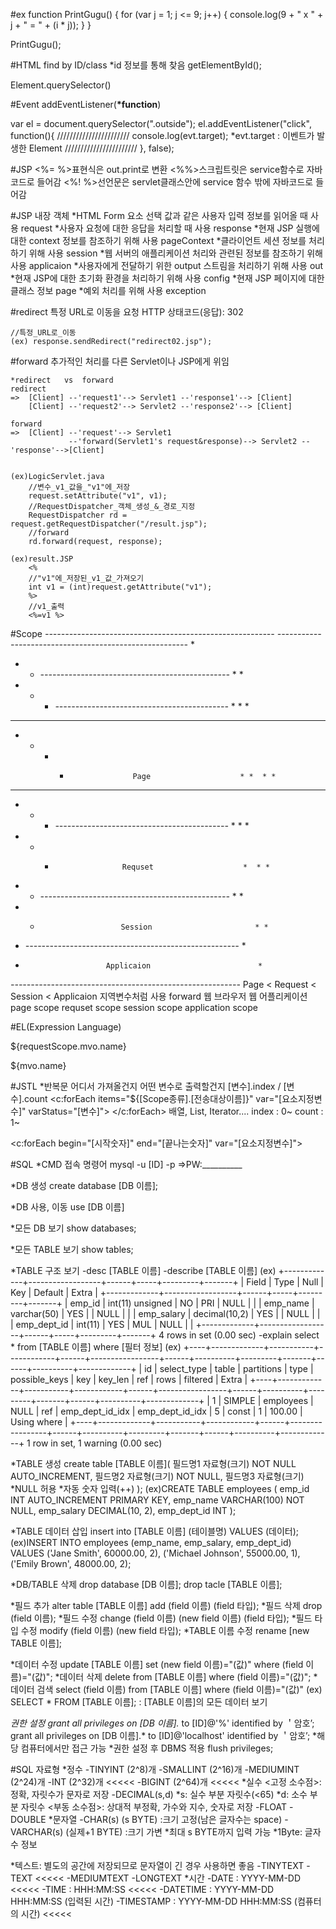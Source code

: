 #ex
function PrintGugu() {
    for (var j = 1; j <= 9; j++) {
        console.log(9 + " x " + j + " = " + (i * j));
    }
}

PrintGugu();



#HTML find by ID/class
*id 정보를 통해 찾음
getElementById();

Element.querySelector()



#Event
addEventListener(____*function____)

var el = document.querySelector(".outside");
el.addEventListener("click", function(){
											///////////////////////
											console.log(evt.target);
											*evt.target :	이벤트가 발생한 Element
											///////////////////////
										}, false);
															
		
		
#JSP
<%= %>표현식은 out.print로 변환
<%%>스크립트릿은 service함수로 자바코드로 들어감
<%! %>선언문은 servlet클래스안에 service 함수 밖에 자바코드로 들어감



#JSP 내장 객체
*HTML Form 요소 선택 값과 같은 사용자 입력 정보를 읽어올 때 사용
request
*사용자 요청에 대한 응답을 처리할 때 사용
response
*현재 JSP 실행에 대한 context 정보를 참조하기 위해 사용
pageContext
*클라이언트 세션 정보를 처리하기 위해 사용
session
*웹 서버의 애플리케이션 처리와 관련된 정보를 참조하기 위해 사용
applicaion
*사용자에게 전달하기 위한 output 스트림을 처리하기 위해 사용
out
*현재 JSP에 대한 초기화 환경을 처리하기 위해 사용
config
*현재 JSP 페이지에 대한 클래스 정보
page
*예외 처리를 위해 사용
exception



#redirect
특정 URL로 이동을 요청
	HTTP 상태코드(응답): 302

	//특정_URL로_이동
	(ex) response.sendRedirect("redirect02.jsp");



#forward
추가적인 처리를 다른 Servlet이나 JSP에게 위임

	*redirect	vs	forward
	redirect
	=>	[Client] --'request1'--> Servlet1 --'response1'--> [Client]
		[Client] --'request2'--> Servlet2 --'response2'--> [Client]
			  
	forward   
	=>	[Client] --'request'--> Servlet1 
				 --'forward(Servlet1's request&response)--> Servlet2 --'response'-->[Client]


	(ex)LogicServlet.java
		//변수_v1_값을_"v1"에_저장
		request.setAttribute("v1", v1);
		//RequestDispatcher_객체_생성_&_경로_지정
		RequestDispatcher rd = request.getRequestDispatcher("/result.jsp");
		//forward
		rd.forward(request, response);

	(ex)result.JSP
		<%
		//"v1"에_저장된_v1_값_가져오기
		int v1 = (int)request.getAttribute("v1");
		%>
		//v1_출력
		<%=v1 %>
		
		
		
#Scope
*---------------------------------------------------------*
*-------------------------------------------------------* *
* *  *-----------------------------------------------*  * *
* *  * *-------------------------------------------* *  * *
* *  * *                                           * *  * *
* *  * *                   Page                    * *  * *
* *  * *                                           * *  * *
* *  * *-------------------------------------------* *  * *
* *  *                    Requset                    *  * *
* *  *-----------------------------------------------*  * *
* *                       Session                       * *
* *-----------------------------------------------------* *
*                       Applicaion                        *
*---------------------------------------------------------*
Page			<	Request			<	Session				<	Applicaion
지역변수처럼 사용		forward				웹 브라우저				웹 어플리케이션
page scope			requset scope		session scope			application scope



#EL(Expression Language)
<!--  mvo instance의 name 변수 출력 -->
${requestScope.mvo.name} 

<!-- requestScope는 생략 가능 BUT 속도↓ 헷갈리므로 기재 권장-->
${mvo.name}



#JSTL
*반복문		어디서 가져올건지						어떤 변수로 출력할건지		[변수].index / [변수].count
<c:forEach	items="${[Scope종류].[전송대상이름]}"	var="[요소지정변수]"		varStatus="[변수]">
</c:forEach>
					배열, List, Iterator....											index : 0~
																					count : 1~
																			
																			
<c:forEach begin="[시작숫자]" end="[끝나는숫자]" var="[요소지정변수]">



#SQL
*CMD 접속 명령어
mysql -u [ID] -p
	=>PW:__________
	
*DB 생성
create database [DB 이름];

*DB 사용, 이동
use [DB 이름]

*모든 DB 보기
show databases;

*모든 TABLE 보기
show tables;

*TABLE 구조 보기
	-desc [TABLE 이름]
	-describe [TABLE 이름]
	(ex)	+-------------+------------------+------+-----+---------+-------+
			| Field       | Type             | Null | Key | Default | Extra |
			+-------------+------------------+------+-----+---------+-------+
			| emp_id      | int(11) unsigned | NO   | PRI | NULL    |       |
			| emp_name    | varchar(50)      | YES  |     | NULL    |       |
			| emp_salary  | decimal(10,2)    | YES  |     | NULL    |       |
			| emp_dept_id | int(11)          | YES  | MUL | NULL    |       |
			+-------------+------------------+------+-----+---------+-------+
			4 rows in set (0.00 sec)
	-explain select * from [TABLE 이름] where [필터 정보]
	(ex)	+----+-------------+-----------+------------+------+-----------------+------+----------+---------+-------+------+----------+-------------+
			| id | select_type | table     | partitions | type | possible_keys   | key  		   | key_len | ref   | rows | filtered | Extra       |
			+----+-------------+-----------+------------+------+-----------------+------+----------+---------+-------+------+----------+-------------+
			| 1  | SIMPLE      | employees | NULL       | ref  | emp_dept_id_idx | emp_dept_id_idx | 5       | const | 1    | 100.00   | Using where |
			+----+-------------+-----------+------------+------+-----------------+------+----------+---------+-------+------+----------+-------------+
			1 row in set, 1 warning (0.00 sec)

*TABLE 생성
create table [TABLE 이름](
필드명1	자료형(크기)	NOT NULL	AUTO_INCREMENT,
필드명2	자료형(크기)	NOT NULL,
필드명3	자료형(크기)
					*NULL 허용	*자동 숫자 입력(++)
);
	(ex)CREATE TABLE employees (
			emp_id INT AUTO_INCREMENT PRIMARY KEY,
			emp_name VARCHAR(100) NOT NULL,
			emp_salary DECIMAL(10, 2),
			emp_dept_id INT
		);

*TABLE 데이터 삽입
insert into [TABLE 이름]	(테이블명) VALUES (데이터);
	(ex)INSERT INTO employees (emp_name, emp_salary, emp_dept_id)
		VALUES ('Jane Smith', 60000.00, 2),
			   ('Michael Johnson', 55000.00, 1),
			   ('Emily Brown', 48000.00, 2);

*DB/TABLE 삭제
drop database [DB 이름];
drop tacle [TABLE 이름];

*필드 추가
alter table [TABLE 이름] add (field 이름) (field 타입);
*필드 삭제
						drop (field 이름);
*필드 수정
						change (field 이름) (new field 이름) (field 타입);
*필드 타입 수정
						modify (field 이름) (new field 타입);
*TABLE 이름 수정
						rename [new TABLE 이름];
						
						
*데이터 수정
update [TABLE 이름] set (new field 이름)="(값)" where (field 이름)="(값)";
*데이터 삭제
delete from [TABLE 이름] where (field 이름)="(값)";
*데이터 검색
select (field 이름) from [TABLE 이름] where (field 이름)="(값)"
	(ex) SELECT * FROM [TABLE 이름]; : [TABLE 이름]의 모든 데이터 보기

*권한 설정
grant all privileges on [DB 이름].* to [ID]@'%' identified by ＇암호’;
grant all privileges on [DB 이름].* to [ID]@'localhost' identified by ＇암호’;
												*해당 컴퓨터에서만 접근 가능
*권한 설정 후 DBMS 적용
flush privileges;

#SQL 자료형
*정수
	-TINYINT	(2^8)개
	-SMALLINT	(2^16)개
	-MEDIUMINT	(2^24)개
	-INT		(2^32)개		<<<<<
	-BIGINT		(2^64)개		<<<<<
*실수
	<고정 소수점>: 정확, 자릿수가 문자로 저장
		-DECIMAL(s,d)
				*s: 실수 부분 자릿수(<65)
				*d: 소수 부분 자릿수
	<부동 소수점>: 상대적 부정확, 가수와 지수, 숫자로 저장
		-FLOAT
		-DOUBLE
*문자열
	-CHAR(s)	(s BYTE)		:크기 고정(남은 글자수는 space)
	-VARCHAR(s)	(실제+1 BYTE)	:크기 가변
				*최대 s BYTE까지 입력 가능
				*1Byte: 글자수 정보
				
*텍스트: 별도의 공간에 저장되므로 문자열이 긴 경우 사용하면 좋음
	-TINYTEXT
	-TEXT		<<<<<
	-MEDIUMTEXT
	-LONGTEXT
*시간
	-DATE		: YYYY-MM-DD							<<<<<
	-TIME		: HHH:MM:SS								<<<<<
	-DATETIME	: YYYY-MM-DD HHH:MM:SS	(입력된 시간)
	-TIMESTAMP	: YYYY-MM-DD HHH:MM:SS	(컴퓨터의 시간)	<<<<<